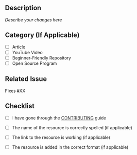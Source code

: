 ## Description
<!-- Describe the changes made in the PR -->

*Describe your changes here*

## Category (If Applicable)

<!-- Type 'x' in the square brackets '[ ]' to check the corresponding category -->

- [ ] Article
- [ ] YouTube Video
- [ ] Beginner-Friendly Repository
- [ ] Open Source Program

## Related Issue

<!-- Link the PR to the corresponding issue by replacing 'XX' with the issue number -->

Fixes #XX

## Checklist

<!-- Type 'x' in the square brackets '[ ]' to check the corresponding criteria -->

- [ ] I have gone through the [CONTRIBUTING](https://github.com/Sriparno08/Start-Contributing/blob/main/CONTRIBUTING.md) guide
- [ ] The name of the resource is correctly spelled (if applicable)
- [ ] The link to the resource is working (if applicable)
- [ ] The resource is added in the correct format (if applicable)


